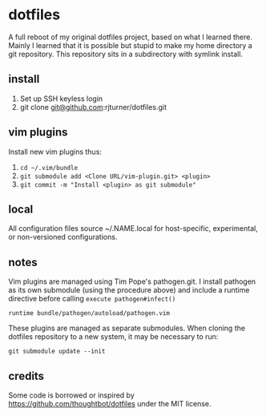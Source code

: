 dotfiles
========

A full reboot of my original dotfiles project, based on what I learned there.
Mainly I learned that it is possible but stupid to make my home directory a git
repository. This repository sits in a subdirectory with symlink install.

install
-------

1. Set up SSH keyless login
2. git clone git@github.com:rjturner/dotfiles.git

vim plugins
-----------

Install new vim plugins thus:

1. `cd ~/.vim/bundle`
2. `git submodule add <Clone URL/vim-plugin.git> <plugin>`
3. `git commit -m "Install <plugin> as git submodule"`

local
-----

All configuration files source ~/.NAME.local for host-specific, experimental,
or non-versioned configurations.

notes
-----

Vim plugins are managed using Tim Pope's pathogen.git.  I install pathogen as
its own submodule (using the procedure above) and include a runtime directive
before calling `execute pathogen#infect()`

    runtime bundle/pathogen/autoload/pathogen.vim

These plugins are managed as separate submodules.  When cloning the dotfiles
repository to a new system, it may be necessary to run:

    git submodule update --init

credits
-------

Some code is borrowed or inspired by https://github.com/thoughtbot/dotfiles
under the MIT license.
